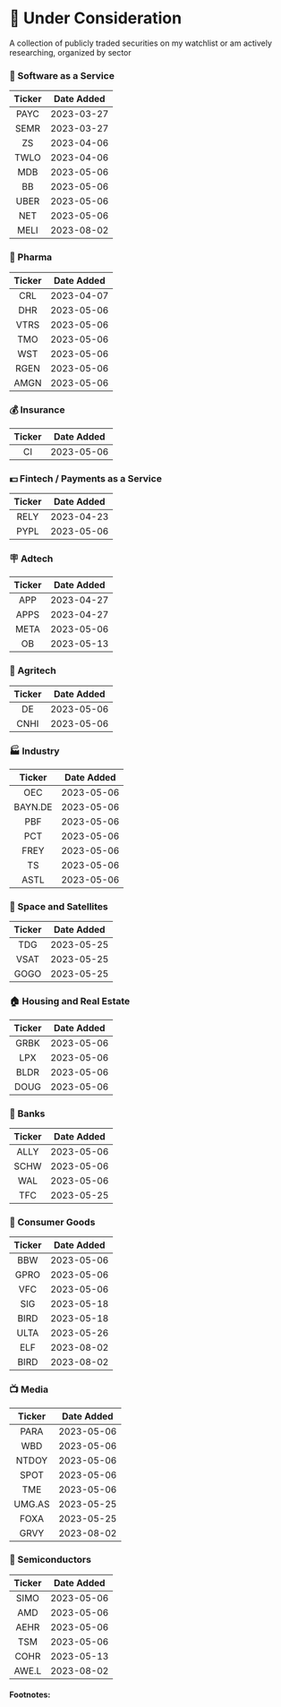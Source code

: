 # 🤔 Under Consideration
A collection of publicly traded securities on my watchlist or am actively researching, organized by sector

### 🤖 Software as a Service
| Ticker       | Date Added |
|:------------:|:----------:|
| PAYC         | 2023-03-27 |
| SEMR         | 2023-03-27 |
| ZS           | 2023-04-06 |
| TWLO         | 2023-04-06 |
| MDB          | 2023-05-06 |
| BB           | 2023-05-06 |
| UBER         | 2023-05-06 |
| NET          | 2023-05-06 |
| MELI         | 2023-08-02 |

### 💊 Pharma
| Ticker       | Date Added |
|:------------:|:----------:|
| CRL          | 2023-04-07 |
| DHR          | 2023-05-06 |
| VTRS         | 2023-05-06 |
| TMO          | 2023-05-06 |
| WST          | 2023-05-06 |
| RGEN         | 2023-05-06 |
| AMGN         | 2023-05-06 |

### 💰 Insurance
| Ticker       | Date Added |
|:------------:|:----------:|
| CI           | 2023-05-06 |

### 💵 Fintech / Payments as a Service
| Ticker       | Date Added |
|:------------:|:----------:|
| RELY         | 2023-04-23 |
| PYPL         | 2023-05-06 |

### 🪧 Adtech
| Ticker       | Date Added |
|:------------:|:----------:|
| APP          | 2023-04-27 |
| APPS         | 2023-04-27 |
| META         | 2023-05-06 |
| OB           | 2023-05-13 |

### 🚜 Agritech
| Ticker       | Date Added |
|:------------:|:----------:|
| DE           | 2023-05-06 |
| CNHI         | 2023-05-06 |

### 🏭 Industry
| Ticker       | Date Added |
|:------------:|:----------:|
| OEC          | 2023-05-06 |
| BAYN.DE      | 2023-05-06 |
| PBF          | 2023-05-06 |
| PCT          | 2023-05-06 |
| FREY         | 2023-05-06 |
| TS           | 2023-05-06 |
| ASTL         | 2023-05-06 |

### 🚀 Space and Satellites
| Ticker       | Date Added |
|:------------:|:----------:|
| TDG          | 2023-05-25 |
| VSAT         | 2023-05-25 |
| GOGO         | 2023-05-25 |

### 🏠 Housing and Real Estate
| Ticker       | Date Added |
|:------------:|:----------:|
| GRBK         | 2023-05-06 |
| LPX          | 2023-05-06 |
| BLDR         | 2023-05-06 |
| DOUG         | 2023-05-06 |

### 🏦 Banks
| Ticker       | Date Added |
|:------------:|:----------:|
| ALLY         | 2023-05-06 |
| SCHW         | 2023-05-06 |
| WAL          | 2023-05-06 |
| TFC          | 2023-05-25 |

### 🧸 Consumer Goods
| Ticker       | Date Added |
|:------------:|:----------:|
| BBW          | 2023-05-06 |
| GPRO         | 2023-05-06 |
| VFC          | 2023-05-06 |
| SIG          | 2023-05-18 |
| BIRD         | 2023-05-18 |
| ULTA         | 2023-05-26 |
| ELF          | 2023-08-02 |
| BIRD         | 2023-08-02 |

### 📺 Media
| Ticker       | Date Added |
|:------------:|:----------:|
| PARA         | 2023-05-06 |
| WBD          | 2023-05-06 |
| NTDOY        | 2023-05-06 |
| SPOT         | 2023-05-06 |
| TME          | 2023-05-06 |
| UMG.AS       | 2023-05-25 |
| FOXA         | 2023-05-25 |
| GRVY         | 2023-08-02 |

### 💾 Semiconductors
| Ticker       | Date Added |
|:------------:|:----------:|
| SIMO         | 2023-05-06 |
| AMD          | 2023-05-06 |
| AEHR         | 2023-05-06 |
| TSM          | 2023-05-06 |
| COHR         | 2023-05-13 |
| AWE.L        | 2023-08-02 |

#### Footnotes:
